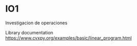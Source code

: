 # IO1
Investigacion de operaciones





Library documentation https://www.cvxpy.org/examples/basic/linear_program.html
